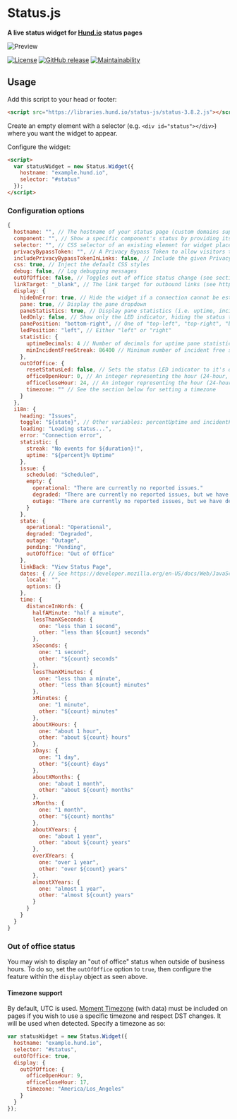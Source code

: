 # Status.js
**A live status widget for [Hund.io](https://hund.io/?ref=oss) status pages**

![Preview](https://libraries.hund.io/status-js/preview.png)

[![License](https://img.shields.io/github/license/hundio/status.js.svg?maxAge=2592000)](https://github.com/hundio/status.js/blob/master/LICENSE) [![GitHub release](https://img.shields.io/github/release/hundio/status.js.svg?maxAge=2592000)](https://github.com/hundio/status.js/releases) [![Maintainability](https://api.codeclimate.com/v1/badges/a16f7b24c756af9f1363/maintainability)](https://codeclimate.com/github/hundio/status.js/maintainability)


## Usage

Add this script to your head or footer:

```html
<script src="https://libraries.hund.io/status-js/status-3.8.2.js"></script>
```

Create an empty element with a selector (e.g. `<div id="status"></div>`) where you want the widget to appear.

Configure the widget:

```html
<script>
  var statusWidget = new Status.Widget({
    hostname: "example.hund.io",
    selector: "#status"
  });
</script>
```

### Configuration options

```javascript
{
  hostname: "", // The hostname of your status page (custom domains supported)
  component: "", // Show a specific component's status by providing its id
  selector: "", // CSS selector of an existing element for widget placement
  privacyBypassToken: "", // A Privacy Bypass Token to allow visitors to view this widget without additional authentication (requires the Privacy Control upgrade)
  includePrivacyBypassTokenInLinks: false, // Include the given Privacy Bypass Token in any widget links to the status page, so that visitors can view the status page itself through the widget without additional authentication
  css: true, // Inject the default CSS styles
  debug: false, // Log debugging messages
  outOfOffice: false, // Toggles out of office status change (see section below)
  linkTarget: "_blank", // The link target for outbound links (see https://developer.mozilla.org/en-US/docs/Web/HTML/Element/a#attr-target)
  display: {
    hideOnError: true, // Hide the widget if a connection cannot be established
    pane: true, // Display the pane dropdown
    paneStatistics: true, // Display pane statistics (i.e. uptime, incident-free streak)
    ledOnly: false, // Show only the LED indicator, hiding the status text
    panePosition: "bottom-right", // One of "top-left", "top-right", "bottom-left", "bottom-right"
    ledPosition: "left", // Either "left" or "right"
    statistic: {
      uptimeDecimals: 4 // Number of decimals for uptime pane statistic
      minIncidentFreeStreak: 86400 // Minimum number of incident free streak seconds required to display
    },
    outOfOffice: {
      resetStatusLed: false, // Sets the status LED indicator to it's default gray color
      officeOpenHour: 0, // An integer representing the hour (24-hour, UTC if no timezone)
      officeCloseHour: 24, // An integer representing the hour (24-hour, UTC if no timezone)
      timezone: "" // See the section below for setting a timezone
    }
  },
  i18n: {
    heading: "Issues",
    toggle: "${state}", // Other variables: percentUptime and incidentFreeStreak
    loading: "Loading status...",
    error: "Connection error",
    statistic: {
      streak: "No events for ${duration}!",
      uptime: "${percent}% Uptime"
    },
    issue: {
      scheduled: "Scheduled",
      empty: {
        operational: "There are currently no reported issues."
        degraded: "There are currently no reported issues, but we have detected that at least one component is degraded."
        outage: "There are currently no reported issues, but we have detected outages on at least one component."
      }
    },
    state: {
      operational: "Operational",
      degraded: "Degraded",
      outage: "Outage",
      pending: "Pending",
      outOfOffice: "Out of Office"
    },
    linkBack: "View Status Page",
    dates: { // See https://developer.mozilla.org/en-US/docs/Web/JavaScript/Reference/Global_Objects/Date/toLocaleString#Parameters
      locale: "",
      options: {}
    },
    time: {
      distanceInWords: {
        halfAMinute: "half a minute",
        lessThanXSeconds: {
          one: "less than 1 second",
          other: "less than ${count} seconds"
        },
        xSeconds: {
          one: "1 second",
          other: "${count} seconds"
        },
        lessThanXMinutes: {
          one: "less than a minute",
          other: "less than ${count} minutes"
        },
        xMinutes: {
          one: "1 minute",
          other: "${count} minutes"
        },
        aboutXHours: {
          one: "about 1 hour",
          other: "about ${count} hours"
        },
        xDays: {
          one: "1 day",
          other: "${count} days"
        },
        aboutXMonths: {
          one: "about 1 month",
          other: "about ${count} months"
        },
        xMonths: {
          one: "1 month",
          other: "${count} months"
        },
        aboutXYears: {
          one: "about 1 year",
          other: "about ${count} years"
        },
        overXYears: {
          one: "over 1 year",
          other: "over ${count} years"
        },
        almostXYears: {
          one: "almost 1 year",
          other: "almost ${count} years"
        }
      }
    }
  }
}
```

### Out of office status

You may wish to display an "out of office" status when outside of business hours. To do so, set the `outOfOffice` option to `true`, then configure the feature within the `display` object as seen above.

#### Timezone support

By default, UTC is used. [Moment Timezone](https://momentjs.com/timezone/) (with data) must be included on pages if you wish to use a specific timezone and respect DST changes. It will be used when detected. Specify a timezone as so:

```javascript
var statusWidget = new Status.Widget({
  hostname: "example.hund.io",
  selector: "#status",
  outOfOffice: true,
  display: {
    outOfOffice: {
      officeOpenHour: 9,
      officeCloseHour: 17,
      timezone: "America/Los_Angeles"
    }
  }
});
```
